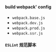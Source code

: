 #### build webpack' config

- `webpack.base.js`
- `webpack.dev.js`
- `webpack.prod.js`
- `webpack.ssr.js`

#### `ESLint` 规范脚本